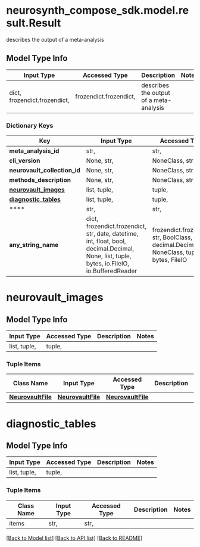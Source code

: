 # neurosynth_compose_sdk.model.result.Result

describes the output of a meta-analysis

## Model Type Info
Input Type | Accessed Type | Description | Notes
------------ | ------------- | ------------- | -------------
dict, frozendict.frozendict,  | frozendict.frozendict,  | describes the output of a meta-analysis | 

### Dictionary Keys
Key | Input Type | Accessed Type | Description | Notes
------------ | ------------- | ------------- | ------------- | -------------
**meta_analysis_id** | str,  | str,  |  | [optional] 
**cli_version** | None, str,  | NoneClass, str,  |  | [optional] 
**neurovault_collection_id** | None, str,  | NoneClass, str,  |  | [optional] 
**methods_description** | None, str,  | NoneClass, str,  |  | [optional] 
**[neurovault_images](#neurovault_images)** | list, tuple,  | tuple,  |  | [optional] 
**[diagnostic_tables](#diagnostic_tables)** | list, tuple,  | tuple,  |  | [optional] 
**** | str,  | str,  |  | [optional] 
**any_string_name** | dict, frozendict.frozendict, str, date, datetime, int, float, bool, decimal.Decimal, None, list, tuple, bytes, io.FileIO, io.BufferedReader | frozendict.frozendict, str, BoolClass, decimal.Decimal, NoneClass, tuple, bytes, FileIO | any string name can be used but the value must be the correct type | [optional]

# neurovault_images

## Model Type Info
Input Type | Accessed Type | Description | Notes
------------ | ------------- | ------------- | -------------
list, tuple,  | tuple,  |  | 

### Tuple Items
Class Name | Input Type | Accessed Type | Description | Notes
------------- | ------------- | ------------- | ------------- | -------------
[**NeurovaultFile**](NeurovaultFile.md) | [**NeurovaultFile**](NeurovaultFile.md) | [**NeurovaultFile**](NeurovaultFile.md) |  | 

# diagnostic_tables

## Model Type Info
Input Type | Accessed Type | Description | Notes
------------ | ------------- | ------------- | -------------
list, tuple,  | tuple,  |  | 

### Tuple Items
Class Name | Input Type | Accessed Type | Description | Notes
------------- | ------------- | ------------- | ------------- | -------------
items | str,  | str,  |  | 

[[Back to Model list]](../../README.md#documentation-for-models) [[Back to API list]](../../README.md#documentation-for-api-endpoints) [[Back to README]](../../README.md)

